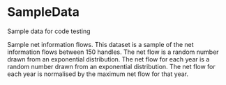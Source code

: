 # SampleData
Sample data for code testing


Sample net information flows. This dataset is a sample of the net information flows between 150 handles. The net flow is a random number drawn from an exponential distribution. The net flow for each year is a random number drawn from an exponential distribution. The net flow for each year is normalised by the maximum net flow for that year.